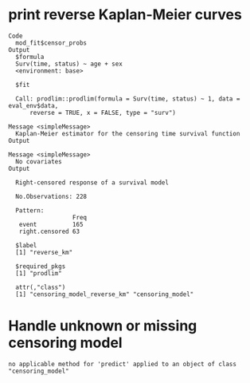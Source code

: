 # print reverse Kaplan-Meier curves

    Code
      mod_fit$censor_probs
    Output
      $formula
      Surv(time, status) ~ age + sex
      <environment: base>
      
      $fit
      
      Call: prodlim::prodlim(formula = Surv(time, status) ~ 1, data = eval_env$data, 
          reverse = TRUE, x = FALSE, type = "surv")
      
    Message <simpleMessage>
      Kaplan-Meier estimator for the censoring time survival function
    Output
      
    Message <simpleMessage>
      No covariates
    Output
      
      Right-censored response of a survival model
      
      No.Observations: 228 
      
      Pattern:
                      Freq
       event          165 
       right.censored 63  
      
      $label
      [1] "reverse_km"
      
      $required_pkgs
      [1] "prodlim"
      
      attr(,"class")
      [1] "censoring_model_reverse_km" "censoring_model"           

# Handle unknown or missing censoring model

    no applicable method for 'predict' applied to an object of class "censoring_model"

